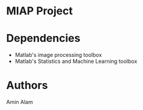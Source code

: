 # MIAP Project

# Dependencies
* Matlab's image processing toolbox
* Matlab's Statistics and Machine Learning toolbox

# Authors
Amin Alam
